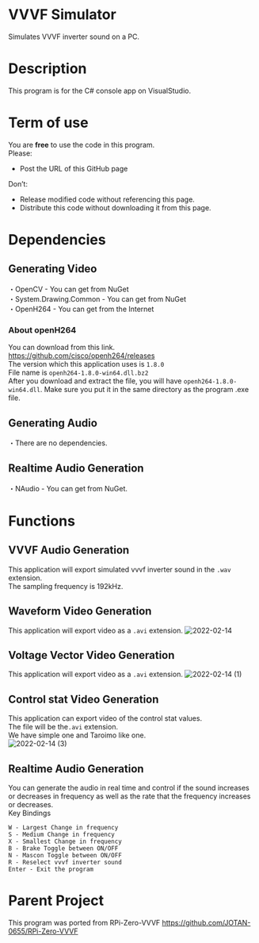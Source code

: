 # VVVF Simulator
Simulates VVVF inverter sound on a PC.

# Description
This program is for the C# console app on VisualStudio.<br>

# Term of use
You are **free** to use the code in this program.<br>
Please:<br>
- Post the URL of this GitHub page<br>

Don’t:<br>
- Release modified code without referencing this page.<br>
- Distribute this code without downloading it from this page.<br>

# Dependencies
## Generating Video
・OpenCV - You can get from NuGet<br>
・System.Drawing.Common - You can get from NuGet<br>
・OpenH264 - You can get from the Internet<br>

### About openH264
You can download from this link.<br>
https://github.com/cisco/openh264/releases<br>
The version which this application uses is `1.8.0`<br>
File name is `openh264-1.8.0-win64.dll.bz2`<br>
After you download and extract the file, you will have `openh264-1.8.0-win64.dll`. Make sure you put it in the same directory as the program .exe file.<br>

## Generating Audio
・There are no dependencies.

## Realtime Audio Generation
・NAudio - You can get from NuGet.

# Functions
## VVVF Audio Generation
This application will export simulated vvvf inverter sound in the `.wav` extension.<br>
The sampling frequency is 192kHz.<br>

## Waveform Video Generation
This application will export video as a `.avi` extension.
![2022-02-14](https://user-images.githubusercontent.com/77259842/153803020-6615bcce-22a6-4839-b919-ea114dc12d03.png)

## Voltage Vector Video Generation
This application will export video as a `.avi` extension.
![2022-02-14 (1)](https://user-images.githubusercontent.com/77259842/153803078-11798e5b-8d68-4a32-9d3b-4f954b8e910c.png)

## Control stat Video Generation
This application can export video of the control stat values.<br>
The file will be the`.avi` extension. <br>
We have simple one and Taroimo like one.<br>
![2022-02-14 (3)](https://user-images.githubusercontent.com/77259842/153803208-18692183-b1ae-4251-96dc-ccc4ce8b3c10.png)





## Realtime Audio Generation
You can generate the audio in real time and control if the sound increases or decreases in frequency as well as the rate that the frequency increases or decreases. <br>
Key Bindings<br>
```
W - Largest Change in frequency
S - Medium Change in frequency
X - Smallest Change in frequency
B - Brake Toggle between ON/OFF
N - Mascon Toggle between ON/OFF 
R - Reselect vvvf inverter sound
Enter - Exit the program
```

# Parent Project
This program was ported from RPi-Zero-VVVF
https://github.com/JOTAN-0655/RPi-Zero-VVVF
